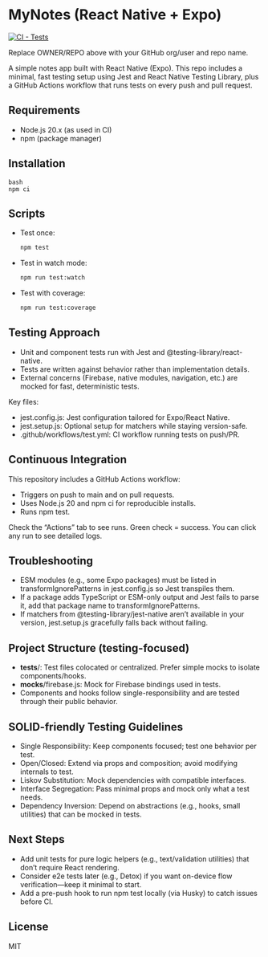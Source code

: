# MyNotes (React Native + Expo)

[![CI - Tests](https://github.com/ettersAy/android-notes/actions/workflows/test.yml/badge.svg)](https://github.com/ettersAy/android-notes/actions/workflows/test.yml)

Replace OWNER/REPO above with your GitHub org/user and repo name.

A simple notes app built with React Native (Expo). This repo includes a minimal, fast testing setup using Jest and React Native Testing Library, plus a GitHub Actions workflow that runs tests on every push and pull request.

## Requirements
- Node.js 20.x (as used in CI)
- npm (package manager)

## Installation
```
bash
npm ci
```
## Scripts
- Test once:
  ```bash
  npm test
  ```
- Test in watch mode:
  ```bash
  npm run test:watch
  ```
- Test with coverage:
  ```bash
  npm run test:coverage
  ```

## Testing Approach
- Unit and component tests run with Jest and @testing-library/react-native.
- Tests are written against behavior rather than implementation details.
- External concerns (Firebase, native modules, navigation, etc.) are mocked for fast, deterministic tests.

Key files:
- jest.config.js: Jest configuration tailored for Expo/React Native.
- jest.setup.js: Optional setup for matchers while staying version-safe.
- .github/workflows/test.yml: CI workflow running tests on push/PR.

## Continuous Integration
This repository includes a GitHub Actions workflow:
- Triggers on push to main and on pull requests.
- Uses Node.js 20 and npm ci for reproducible installs.
- Runs npm test.

Check the “Actions” tab to see runs. Green check = success. You can click any run to see detailed logs.

## Troubleshooting
- ESM modules (e.g., some Expo packages) must be listed in transformIgnorePatterns in jest.config.js so Jest transpiles them.
- If a package adds TypeScript or ESM-only output and Jest fails to parse it, add that package name to transformIgnorePatterns.
- If matchers from @testing-library/jest-native aren’t available in your version, jest.setup.js gracefully falls back without failing.

## Project Structure (testing-focused)
- __tests__/: Test files colocated or centralized. Prefer simple mocks to isolate components/hooks.
- __mocks__/firebase.js: Mock for Firebase bindings used in tests.
- Components and hooks follow single-responsibility and are tested through their public behavior.

## SOLID-friendly Testing Guidelines
- Single Responsibility: Keep components focused; test one behavior per test.
- Open/Closed: Extend via props and composition; avoid modifying internals to test.
- Liskov Substitution: Mock dependencies with compatible interfaces.
- Interface Segregation: Pass minimal props and mock only what a test needs.
- Dependency Inversion: Depend on abstractions (e.g., hooks, small utilities) that can be mocked in tests.

## Next Steps
- Add unit tests for pure logic helpers (e.g., text/validation utilities) that don’t require React rendering.
- Consider e2e tests later (e.g., Detox) if you want on-device flow verification—keep it minimal to start.
- Add a pre-push hook to run npm test locally (via Husky) to catch issues before CI.

## License
MIT